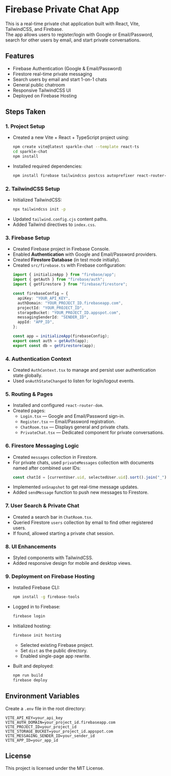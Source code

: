 # Firebase Private Chat App

This is a real-time private chat application built with React, Vite, TailwindCSS, and Firebase.  
The app allows users to register/login with Google or Email/Password, search for other users by email, and start private conversations.

## Features
- Firebase Authentication (Google & Email/Password)
- Firestore real-time private messaging
- Search users by email and start 1-on-1 chats
- General public chatroom
- Responsive TailwindCSS UI
- Deployed on Firebase Hosting

## Steps Taken

### 1. Project Setup
- Created a new Vite + React + TypeScript project using:
  ```bash
  npm create vite@latest sparkle-chat --template react-ts
  cd sparkle-chat
  npm install
  ```
- Installed required dependencies:
  ```bash
  npm install firebase tailwindcss postcss autoprefixer react-router-dom
  ```

### 2. TailwindCSS Setup
- Initialized TailwindCSS:
  ```bash
  npx tailwindcss init -p
  ```
- Updated `tailwind.config.cjs` content paths.
- Added Tailwind directives to `index.css`.

### 3. Firebase Setup
- Created Firebase project in Firebase Console.
- Enabled **Authentication** with Google and Email/Password providers.
- Created **Firestore Database** (in test mode initially).
- Created `src/firebase.ts` with Firebase configuration:
  ```ts
  import { initializeApp } from "firebase/app";
  import { getAuth } from "firebase/auth";
  import { getFirestore } from "firebase/firestore";

  const firebaseConfig = {
    apiKey: "YOUR_API_KEY",
    authDomain: "YOUR_PROJECT_ID.firebaseapp.com",
    projectId: "YOUR_PROJECT_ID",
    storageBucket: "YOUR_PROJECT_ID.appspot.com",
    messagingSenderId: "SENDER_ID",
    appId: "APP_ID",
  };

  const app = initializeApp(firebaseConfig);
  export const auth = getAuth(app);
  export const db = getFirestore(app);
  ```

### 4. Authentication Context
- Created `AuthContext.tsx` to manage and persist user authentication state globally.
- Used `onAuthStateChanged` to listen for login/logout events.

### 5. Routing & Pages
- Installed and configured `react-router-dom`.
- Created pages:
  - `Login.tsx` — Google and Email/Password sign-in.
  - `Register.tsx` — Email/Password registration.
  - `ChatRoom.tsx` — Displays general and private chats.
  - `PrivateChat.tsx` — Dedicated component for private conversations.

### 6. Firestore Messaging Logic
- Created `messages` collection in Firestore.
- For private chats, used `privateMessages` collection with documents named after combined user IDs:
  ```ts
  const chatId = [currentUser.uid, selectedUser.uid].sort().join("_");
  ```
- Implemented `onSnapshot` to get real-time message updates.
- Added `sendMessage` function to push new messages to Firestore.

### 7. User Search & Private Chat
- Created a search bar in `ChatRoom.tsx`.
- Queried Firestore `users` collection by email to find other registered users.
- If found, allowed starting a private chat session.

### 8. UI Enhancements
- Styled components with TailwindCSS.
- Added responsive design for mobile and desktop views.

### 9. Deployment on Firebase Hosting
- Installed Firebase CLI:
  ```bash
  npm install -g firebase-tools
  ```
- Logged in to Firebase:
  ```bash
  firebase login
  ```
- Initialized hosting:
  ```bash
  firebase init hosting
  ```
  - Selected existing Firebase project.
  - Set `dist` as the public directory.
  - Enabled single-page app rewrite.

- Built and deployed:
  ```bash
  npm run build
  firebase deploy
  ```

## Environment Variables
Create a `.env` file in the root directory:
```
VITE_API_KEY=your_api_key
VITE_AUTH_DOMAIN=your_project_id.firebaseapp.com
VITE_PROJECT_ID=your_project_id
VITE_STORAGE_BUCKET=your_project_id.appspot.com
VITE_MESSAGING_SENDER_ID=your_sender_id
VITE_APP_ID=your_app_id
```

## License
This project is licensed under the MIT License.
